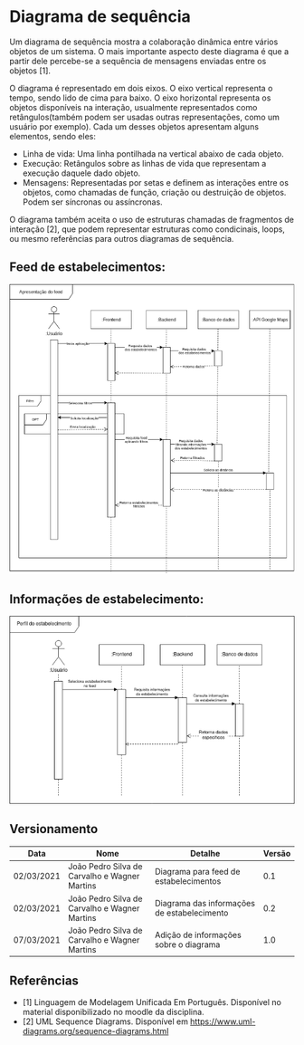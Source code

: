 # Diagrama de sequência

Um diagrama de sequência mostra a colaboração dinâmica entre vários objetos de um sistema. O mais importante aspecto deste diagrama é que a partir dele percebe-se a sequência de mensagens enviadas entre os objetos [1].

O diagrama é representado em dois eixos. O eixo vertical representa o tempo, sendo lido de cima para baixo. O eixo horizontal representa os objetos disponíveis na interação, usualmente representados como retângulos(também podem ser usadas outras representações, como um usuário por exemplo). Cada um desses objetos apresentam alguns elementos, sendo eles:

- Linha de vida: Uma linha pontilhada na vertical abaixo de cada objeto.
- Execução: Retângulos sobre as linhas de vida que representam a execução daquele dado objeto.
- Mensagens: Representadas por setas e definem as interações entre os objetos, como chamadas de função, criação ou destruição de objetos. Podem ser síncronas ou assíncronas.

O diagrama também aceita o uso de estruturas chamadas de fragmentos de interação [2], que podem representar estruturas como condicinais, loops, ou mesmo referências para outros diagramas de sequência.

## Feed de estabelecimentos:

![Feed estabelecimentos](imagens/Diagrama_de_sequencia.png)

## Informações de estabelecimento:

![Informações de estabelecimento](imagens/diagrama_de_sequencia_estab_info.png)

## Versionamento 

| Data | Nome | Detalhe | Versão |
|------|------|---------|--------|
| 02/03/2021 | João Pedro Silva de Carvalho e Wagner Martins | Diagrama para feed de estabelecimentos | 0.1 |
| 02/03/2021 | João Pedro Silva de Carvalho e Wagner Martins | Diagrama das informações de estabelecimento | 0.2 |
| 07/03/2021 | João Pedro Silva de Carvalho e Wagner Martins | Adição de informações sobre o diagrama | 1.0 |

## Referências

- [1] Linguagem de Modelagem Unificada Em Português. Disponível no material disponibilizado no moodle da disciplina.
- [2] UML Sequence Diagrams. Disponível em https://www.uml-diagrams.org/sequence-diagrams.html

